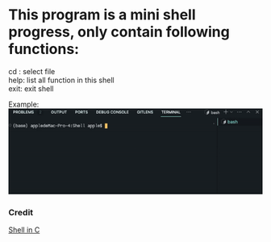# This program is a mini shell progress, only contain following functions: <br>

cd : select file<br> 
help: list all function in this shell<br>
exit: exit shell <br>

Example: <br>
![example](miniShell.gif)

### Credit
[Shell in C](https://brennan.io/2015/01/16/write-a-shell-in-c/)